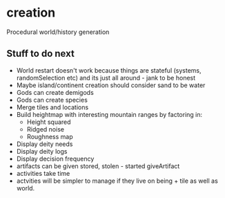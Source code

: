 # creation

Procedural world/history generation

## Stuff to do next

- World restart doesn't work because things are stateful (systems, randomSelection etc) and its just all around - jank to be honest
- Maybe island/continent creation should consider sand to be water
- Gods can create demigods
- Gods can create species
- Merge tiles and locations
- Build heightmap with interesting mountain ranges by factoring in:
  - Height squared
  - Ridged noise
  - Roughness map
- Display deity needs
- Display deity logs
- Display decision frequency
- artifacts can be given stored, stolen - started giveArtifact
- activities take time
- actvities will be simpler to manage if they live on being + tile as well as world.
